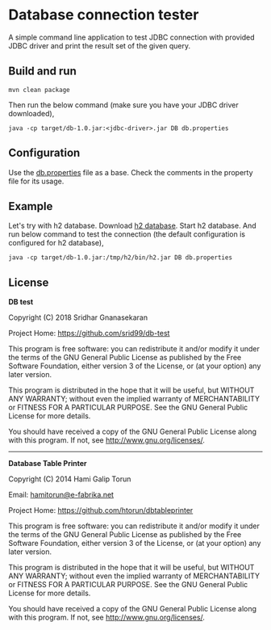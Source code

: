 # Database connection tester

A simple command line application to test JDBC connection with provided JDBC driver and print the result set of the given query.


## Build and run

```
mvn clean package
```

Then run the below command (make sure you have your JDBC driver downloaded),

```
java -cp target/db-1.0.jar:<jdbc-driver>.jar DB db.properties
```


## Configuration

Use the [db.properties](db.properties) file as a base. Check the comments in the property file for its usage.


## Example

Let's try with h2 database. Download [h2 database](http://www.h2database.com/html/main.html). Start h2 database.
And run below command to test the connection (the default configuration is configured for h2 database),

```
java -cp target/db-1.0.jar:/tmp/h2/bin/h2.jar DB db.properties
```

## License

**DB test**

Copyright (C) 2018  Sridhar Gnanasekaran

Project Home: https://github.com/srid99/db-test

This program is free software: you can redistribute it and/or modify
it under the terms of the GNU General Public License as published by
the Free Software Foundation, either version 3 of the License, or
(at your option) any later version.

This program is distributed in the hope that it will be useful,
but WITHOUT ANY WARRANTY; without even the implied warranty of
MERCHANTABILITY or FITNESS FOR A PARTICULAR PURPOSE.  See the
GNU General Public License for more details.

You should have received a copy of the GNU General Public License
along with this program.  If not, see <http://www.gnu.org/licenses/>.


---


**Database Table Printer**

Copyright (C) 2014  Hami Galip Torun

Email: hamitorun@e-fabrika.net

Project Home: https://github.com/htorun/dbtableprinter

This program is free software: you can redistribute it and/or modify
it under the terms of the GNU General Public License as published by
the Free Software Foundation, either version 3 of the License, or
(at your option) any later version.

This program is distributed in the hope that it will be useful,
but WITHOUT ANY WARRANTY; without even the implied warranty of
MERCHANTABILITY or FITNESS FOR A PARTICULAR PURPOSE.  See the
GNU General Public License for more details.

You should have received a copy of the GNU General Public License
along with this program.  If not, see <http://www.gnu.org/licenses/>.
